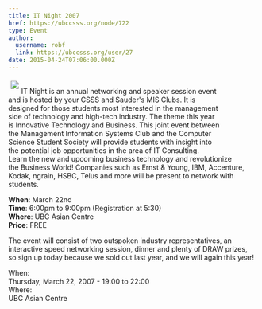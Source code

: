 ```yaml
---
title: IT Night 2007 
href: https://ubccsss.org/node/722
type: Event
author:
  username: robf
  link: https://ubccsss.org/user/27
date: 2015-04-24T07:06:00.000Z
---
```


<div class="field field-name-body field-type-text-with-summary field-label-hidden"><div class="field-items"><div class="field-item even"><p><a href="/files/IT_NIGHT.JPG" target="_blank"><img src="/files/IT_NIGHT_small.JPG" align="left" vspace="5" hspace="5"></a><br>
IT Night is an annual networking and speaker session event<br>
and is hosted by your CSSS and Sauder&apos;s MIS Clubs. It is<br>
designed for those students most interested in the management<br>
side of technology and high-tech industry. The theme this year<br>
is Innovative Technology and Business. This joint event between<br>
the Management Information Systems Club and the Computer<br>
Science Student Society will provide students with insight into<br>
the potential job opportunities in the area of IT Consulting.<br>
Learn the new and upcoming business technology and revolutionize<br>
the Business World! Companies such as Ernst &amp; Young, IBM, Accenture,<br>
Kodak, ngrain, HSBC, Telus and more will be present to network with<br>
students.</p>
<p><b>When</b>: March 22nd<br>
<b>Time</b>: 6:00pm to 9:00pm (Registration at 5:30)<br>
<b>Where</b>: UBC Asian Centre<br>
<b>Price</b>: FREE </p>
<!--break--><p>The event will consist of two outspoken industry representatives, an<br>
interactive speed networking session, dinner and plenty of DRAW prizes,<br>
so sign up today because we sold out last year, and we will again this year!</p>
</div></div></div><div class="field field-name-field-dates field-type-datetime field-label-above"><div class="field-label">When:&#xA0;</div><div class="field-items"><div class="field-item even"><span class="date-display-single">Thursday, March 22, 2007 - <span class="date-display-range"><span class="date-display-start">19:00</span> to <span class="date-display-end">22:00</span></span></span></div></div></div><div class="field field-name-field-location field-type-text field-label-above"><div class="field-label">Where:&#xA0;</div><div class="field-items"><div class="field-item even">UBC Asian Centre</div></div></div>    <footer>
          </footer>
